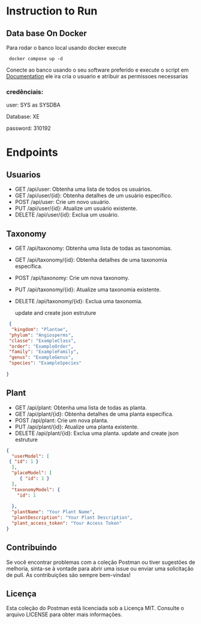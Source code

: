 # Instruction to Run #

## Data base On Docker ##

Para rodar o banco local usando docker execute 

``` docker compose up -d```

Conecte ao banco usando o seu software preferido e execute
o script em [Documentation](/Documentation)
ele ira cria o usuario e atribuir as permissoes necessarias
### credênciais:

user: SYS as SYSDBA 

Database: XE 

password: 310192
# Endpoints #
## Usuarios ##
  * GET /api/user: Obtenha uma lista de todos os usuários.
  * GET /api/user/{id}: Obtenha detalhes de um usuário específico.
  * POST /api/user: Crie um novo usuário.
  * PUT /api/user/{id}: Atualize um usuário existente.
  * DELETE /api/user/{id}: Exclua um usuário.
## Taxonomy ##
- GET /api/taxonomy: Obtenha uma lista de todas as taxonomias.
- GET /api/taxonomy/{id}: Obtenha detalhes de uma taxonomia específica.
- POST /api/taxonomy: Crie um nova taxonomy.
- PUT /api/taxonomy/{id}: Atualize uma taxonomia existente.
- DELETE /api/taxonomy/{id}: Exclua uma taxonomia.

  update and create json estruture
```json
 {
  "kingdom": "Plantae",
 "phylum": "Angiosperms",
 "classe": "ExampleClass",
 "order": "ExampleOrder",
 "family": "ExampleFamily",
 "genus": "ExampleGenus",
 "species": "ExampleSpecies"
  
}
```

## Plant ##
- GET /api/plant: Obtenha uma lista de todas as planta.
- GET /api/plant/{id}: Obtenha detalhes de uma planta específica.
- POST /api/plant: Crie um nova planta.
- PUT /api/plant/{id}: Atualize uma planta existente.
- DELETE /api/plant/{id}: Exclua uma planta.
update and create json estruture
```json
{
  "userModel": [
 { "id": 1 }   
  ],
  "placeModel": [
     { "id": 1 }
  ],
  "taxonomyModel": {   
    "id": 1
		
  },
  "plantName": "Your Plant Name",
  "plantDescription": "Your Plant Description",
  "plant_access_token": "Your Access Token"
}
```

## Contribuindo
Se você encontrar problemas com a coleção Postman ou tiver sugestões de melhoria, sinta-se à vontade para abrir uma issue ou enviar uma solicitação de pull. As contribuições são sempre bem-vindas!

## Licença

Esta coleção do Postman está licenciada sob a Licença MIT. Consulte o arquivo LICENSE para obter mais informações.
